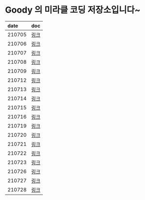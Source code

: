 # Goody 의 미라클 코딩 저장소입니다~

|date|doc|
|:---|:--|
|210705|[링크](https://github.com/junzero741/miracle-coding/blob/goody/7%EC%9B%941%EC%A3%BC%EC%B0%A8/mc_210705.md)|
|210706|[링크](https://github.com/junzero741/miracle-coding/blob/goody/7%EC%9B%941%EC%A3%BC%EC%B0%A8/mc_210706.md)|
|210707|[링크](https://github.com/junzero741/miracle-coding/blob/goody/7%EC%9B%941%EC%A3%BC%EC%B0%A8/mc_210707.md)|
|210708|[링크](https://github.com/junzero741/miracle-coding/blob/goody/7%EC%9B%941%EC%A3%BC%EC%B0%A8/mc_210708.md)|
|210709|[링크](https://github.com/junzero741/miracle-coding/blob/goody/7%EC%9B%941%EC%A3%BC%EC%B0%A8/mc_210709.md)|
|210712|[링크](https://github.com/junzero741/miracle-coding/blob/main/7%EC%9B%942%EC%A3%BC%EC%B0%A8/mc_210712.md)|
|210713|[링크](https://github.com/junzero741/miracle-coding/blob/main/7%EC%9B%942%EC%A3%BC%EC%B0%A8/mc_210713.md)|
|210714|[링크](https://github.com/junzero741/miracle-coding/blob/main/7%EC%9B%942%EC%A3%BC%EC%B0%A8/mc_210714.md)|
|210715|[링크](https://github.com/junzero741/miracle-coding/blob/main/7%EC%9B%942%EC%A3%BC%EC%B0%A8/mc_210715.md)|
|210716|[링크](https://github.com/junzero741/miracle-coding/blob/main/7%EC%9B%942%EC%A3%BC%EC%B0%A8/mc_210716.md)|
|210719|[링크](https://github.com/junzero741/miracle-coding/blob/main/7%EC%9B%942%EC%A3%BC%EC%B0%A8/mc_210719.md)|
|210720|[링크](https://github.com/junzero741/miracle-coding/blob/main/7%EC%9B%942%EC%A3%BC%EC%B0%A8/mc_210720.md)|
|210721|[링크](https://github.com/junzero741/miracle-coding/blob/main/7%EC%9B%943%EC%A3%BC%EC%B0%A8/mc_210721.md)|
|210722|[링크](https://github.com/junzero741/miracle-coding/blob/main/7%EC%9B%943%EC%A3%BC%EC%B0%A8/mc_210722.md)|
|210723|[링크](https://github.com/GleamingStar/miracle-coding/blob/goody/7%EC%9B%943%EC%A3%BC%EC%B0%A8/mc_210723.md)|
|210726|[링크](https://github.com/junzero741/miracle-coding/blob/main/7%EC%9B%944%EC%A3%BC%EC%B0%A8/mc_210726.md)|
|210727|[링크](https://github.com/GleamingStar/miracle-coding/blob/goody/7%EC%9B%944%EC%A3%BC%EC%B0%A8/mc_210727.md)|
|210728|[링크](https://github.com/junzero741/miracle-coding/blob/main/7%EC%9B%944%EC%A3%BC%EC%B0%A8/mc_210728.md)|
